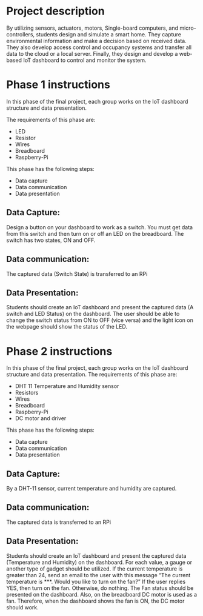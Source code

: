 # Project description
By utilizing sensors, actuators, motors, Single-board computers, and micro-controllers, students
design and simulate a smart home. They capture environmental information and make a decision
based on received data. They also develop access control and occupancy systems and transfer all
data to the cloud or a local server. Finally, they design and develop a web-based IoT dashboard to
control and monitor the system.

# Phase 1 instructions
In this phase of the final project, each group works on the IoT dashboard structure and data
presentation.

The requirements of this phase are:
- LED
- Resistor
- Wires
- Breadboard
- Raspberry-Pi

This phase has the following steps:
- Data capture
- Data communication
- Data presentation

## Data Capture:
Design a button on your dashboard to work as a switch. You must get data from this switch and then
turn on or off an LED on the breadboard. The switch has two states, ON and OFF.

## Data communication:
The captured data (Switch State) is transferred to an RPi

## Data Presentation:
Students should create an IoT dashboard and present the captured data (A switch and LED Status) on
the dashboard. The user should be able to change the switch status from ON to OFF (vice versa) and the
light icon on the webpage should show the status of the LED.

# Phase 2 instructions
In this phase of the final project, each group works on the IoT dashboard structure and data presentation. 
The requirements of this phase are: 
- DHT 11 Temperature and Humidity sensor
- Resistors
- Wires
- Breadboard
- Raspberry-Pi
- DC motor and driver

This phase has the following steps:
- Data capture
- Data communication
- Data presentation

## Data Capture: 
By a DHT-11 sensor, current temperature and humidity are captured. 

## Data communication: 
The captured data is transferred to an RPi 

## Data Presentation:
Students should create an IoT dashboard and present the captured data (Temperature and Humidity) on the dashboard. For each value, a gauge or another type of gadget should be utilized. 
If the current temperature is greater than 24, send an email to the user with this message  “The current temperature is ***. Would you like to turn on the fan?” If the user replies YES, then turn on the fan. Otherwise, do nothing. The Fan status should be presented on the dashboard. Also, on the breadboard DC motor is used as a fan. Therefore, when the dashboard shows the fan is ON, the DC motor should work. 
